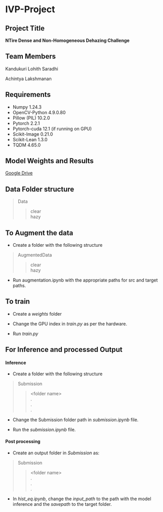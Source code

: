 # IVP-Project

## Project Title

**NTire Dense and Non-Homogeneous Dehazing Challenge**

## Team Members

Kandukuri Lohith Saradhi

Achintya Lakshmanan

## Requirements
- Numpy 1.24.3
- OpenCV-Python 4.9.0.80
- Pillow (PIL) 10.2.0
- Pytorch 2.2.1
- Pytorch-cuda 12.1 (if running on GPU)
- Scikit-Image 0.21.0
- Scikit-Lean 1.3.0
- TQDM 4.65.0

## Model Weights and Results
[Google Drive](https://drive.google.com/drive/folders/1WE39pOm_FTal7C25mY4AKwt8Il9TkUXb?usp=sharing)

## Data Folder structure

>Data
>>clear<br>
>>hazy





## To Augment the data

- Create a folder with the following structure

>AugmentedData
>>clear<br>
>>hazy

- Run augmentation.ipynb with the appropriate paths for src and target paths.

## To train

- Create a <i>weights</i> folder

- Change the GPU index in <i>train.py</i> as per the hardware.

- Run <i>train.py</i>

## For Inference and processed Output

#### Inference

- Create a folder with the following structure

>Submission
>>\<folder name><br>
>> .<br>
>> .<br>
>> .<br>

- Change the Submission folder path in <i>submission.ipynb</i> file.

- Run the <i>submission.ipynb</i> file.

#### Post processing

- Create an output folder in <i>Submission</i> as:

>Submission
>>\<folder name><br>
>> .<br>
>> .<br>
>> .<br>

- In <i>hist_eq.ipynb</i>, change the <i>input_path</i> to the path with the model inference and the <i>savepath</i> to the target folder.


